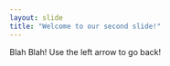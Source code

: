 ```yaml
---
layout: slide
title: "Welcome to our second slide!"
---
```

Blah Blah!
Use the left arrow to go back!
